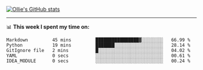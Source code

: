 <!--
**icedpanda/icedpanda** is a ✨ _special_ ✨ repository because its `README.md` (this file) appears on your GitHub profile.

Here are some ideas to get you started:

- 🔭 I’m currently working on ...
- 🌱 I’m currently learning ...
- 👯 I’m looking to collaborate on ...
- 🤔 I’m looking for help with ...
- 💬 Ask me about ...
- 📫 How to reach me: ...
- 😄 Pronouns: ...
- ⚡ Fun fact: ...
-->
[![Ollie's GitHub stats](https://github-readme-stats.vercel.app/api?username=icedpanda&count_private=true&show_icons=true&hide=prs)](https://github.com/icedpanda)

---
📊 **This week I spent my time on:**
<!--START_SECTION:waka-->

```text
Markdown         45 mins         ████████████████▓░░░░░░░░   66.99 %
Python           19 mins         ███████░░░░░░░░░░░░░░░░░░   28.14 %
GitIgnore file   2 mins          █░░░░░░░░░░░░░░░░░░░░░░░░   04.02 %
YAML             0 secs          ░░░░░░░░░░░░░░░░░░░░░░░░░   00.61 %
IDEA_MODULE      0 secs          ░░░░░░░░░░░░░░░░░░░░░░░░░   00.24 %
```

<!--END_SECTION:waka-->
